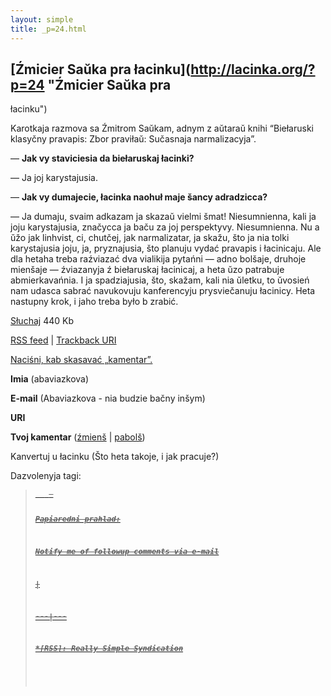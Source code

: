```yaml
---
layout: simple
title: _p=24.html 
---
```






## [Źmicier Saŭka pra łacinku](http://lacinka.org/?p=24 "Źmicier Saŭka pra
łacinku")

Karotkaja razmova sa Źmitrom Saŭkam, adnym z aŭtaraŭ knihi “Biełaruski
klasyčny pravapis: Zbor praviłaŭ: Sučasnaja narmalizacyja”.

— **Jak vy staviciesia da biełaruskaj łacinki?**

— Ja joj karystajusia.

— **Jak vy dumajecie, łacinka naohuł maje šancy adradzicca?**

— Ja dumaju, svaim adkazam ja skazaŭ vielmi šmat! Niesumnienna, kali ja joju
karystajusia, značycca ja baču za joj perspektyvy. Niesumnienna. Nu a ŭžo jak
linhvist, ci, chutčej, jak narmalizatar, ja skažu, što ja nia tolki
karystajusia joju, ja, pryznajusia, što planuju vydać pravapis i łacinicaju.
Ale dla hetaha treba raźviazać dva vialikija pytańni — adno bolšaje, druhoje
mienšaje — źviazanyja ź biełaruskaj łacinicaj, a heta ŭzo patrabuje
abmierkavańnia. I ja spadziajusia, što, skažam, kali nia ŭletku, to ŭvosień
nam udasca sabrać navukovuju kanferencyju prysviečanuju łacinicy. Heta
nastupny krok, i jaho treba było b zrabić.

[Słuchaj](http://www.lacinka.org/fajly/ludzi_pra_lacinku/dzmicier_sauka.m3u)
440 Kb

[RSS feed](http://lacinka.org/?feed=rss2&p=24) | [Trackback
URI](http://lacinka.org/wp-trackback.php?p=24)

[ Naciśni, kab skasavać „kamentar”. ](javascript:reRoot\(\))

**Imia** (abaviazkova)

**E-mail** (Abaviazkova - nia budzie bačny inšym)

**URI**

**Tvoj kamentar** ([źmienš](javascript:changeCommentSize\(-80\);) |
[pabolš](javascript:changeCommentSize\(80\)))

 Kanvertuj u łacinku (Što heta takoje, i jak pracuje?)

Dazvolenyja tagi: <a href="" title=""> <abbr title=""> <acronym title=""> <b>
<blockquote cite=""> <code> <em> <i> <strike> <strong>

Papiaredni prahlad:

Notify me of followup comments via e-mail


|

 
  
  
---|---  
  







 



  *[RSS]: Really Simple Syndication


